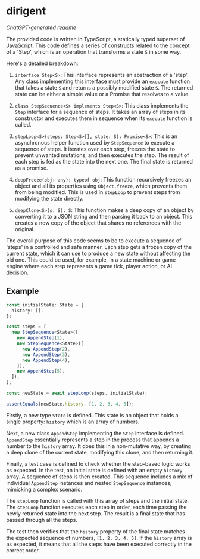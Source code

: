 # dirigent

_ChatGPT-generated readme_

The provided code is written in TypeScript, a statically typed superset of
JavaScript. This code defines a series of constructs related to the concept of a
'Step', which is an operation that transforms a state `S` in some way.

Here's a detailed breakdown:

1. `interface Step<S>`: This interface represents an abstraction of a 'step'.
   Any class implementing this interface must provide an `execute` function that
   takes a state `S` and returns a possibly modified state `S`. The returned
   state can be either a simple value or a Promise that resolves to a value.

2. `class StepSequence<S> implements Step<S>`: This class implements the `Step`
   interface for a sequence of steps. It takes an array of steps in its
   constructor and executes them in sequence when its `execute` function is
   called.

3. `stepLoop<S>(steps: Step<S>[], state: S): Promise<S>`: This is an
   asynchronous helper function used by `StepSequence` to execute a sequence of
   steps. It iterates over each step, freezes the state to prevent unwanted
   mutations, and then executes the step. The result of each step is fed as the
   state into the next one. The final state is returned as a promise.

4. `deepFreeze(obj: any): typeof obj`: This function recursively freezes an
   object and all its properties using `Object.freeze`, which prevents them from
   being modified. This is used in `stepLoop` to prevent steps from modifying
   the state directly.

5. `deepClone<S>(s: S): S`: This function makes a deep copy of an object by
   converting it to a JSON string and then parsing it back to an object. This
   creates a new copy of the object that shares no references with the original.

The overall purpose of this code seems to be to execute a sequence of 'steps' in
a controlled and safe manner. Each step gets a frozen copy of the current state,
which it can use to produce a new state without affecting the old one. This
could be used, for example, in a state machine or game engine where each step
represents a game tick, player action, or AI decision.

## Example

```ts
const initialState: State = {
  history: [],
};

const steps = [
  new StepSequence<State>([
    new AppendStep(1),
    new StepSequence<State>([
      new AppendStep(2),
      new AppendStep(3),
      new AppendStep(4),
    ]),
    new AppendStep(5),
  ]),
];

const newState = await stepLoop(steps, initialState);

assertEquals(newState.history, [1, 2, 3, 4, 5]);
```

Firstly, a new type `State` is defined. This state is an object that holds a
single property: `history` which is an array of numbers.

Next, a new class `AppendStep` implementing the `Step` interface is defined.
`AppendStep` essentially represents a step in the process that appends a number
to the `history` array. It does this in a non-mutative way, by creating a deep
clone of the current state, modifying this clone, and then returning it.

Finally, a test case is defined to check whether the step-based logic works as
expected. In the test, an initial state is defined with an empty `history`
array. A sequence of steps is then created. This sequence includes a mix of
individual `AppendStep` instances and nested `StepSequence` instances, mimicking
a complex scenario.

The `stepLoop` function is called with this array of steps and the initial
state. The `stepLoop` function executes each step in order, each time passing
the newly returned state into the next step. The result is a final state that
has passed through all the steps.

The test then verifies that the `history` property of the final state matches
the expected sequence of numbers, `[1, 2, 3, 4, 5]`. If the `history` array is
as expected, it means that all the steps have been executed correctly in the
correct order.
